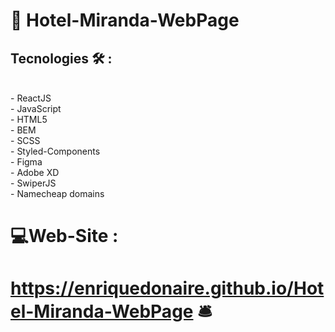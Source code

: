 #  🏨 Hotel-Miranda-WebPage 
##  Tecnologies 🛠️ : 
<br/>
- ReactJS <br/>
- JavaScript <br/>
- HTML5 <br/>
- BEM <br/>
- SCSS <br/>
- Styled-Components <br/>
- Figma <br/>
- Adobe XD <br/>
- SwiperJS <br/>
- Namecheap domains
<br/>

#  💻Web-Site : 

#    https://enriquedonaire.github.io/Hotel-Miranda-WebPage 🛎️

                                                                                                                                        
